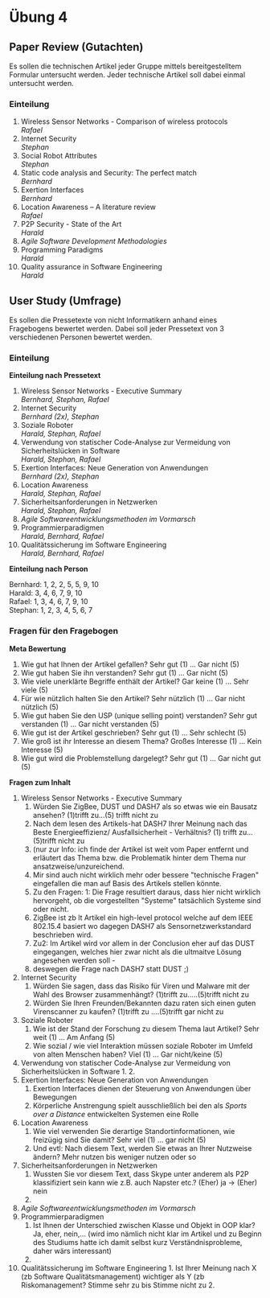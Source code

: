 # Übung 4 #

## Paper Review (Gutachten) ##

Es sollen die technischen Artikel jeder Gruppe mittels bereitgestelltem
Formular untersucht werden. Jeder technische Artikel soll dabei einmal
untersucht werden.

### Einteilung ###

   1. Wireless Sensor Networks - Comparison of wireless protocols  
      _Rafael_
   2. Internet Security  
      _Stephan_
   3. Social Robot Attributes  
      _Stephan_
   4. Static code analysis and Security: The perfect match  
      _Bernhard_
   5. Exertion Interfaces  
      _Bernhard_
   6. Location Awareness – A literature review  
      _Rafael_
   7. P2P Security - State of the Art  
      _Harald_
   8. _Agile Software Development Methodologies_
   9. Programming Paradigms  
      _Harald_
   10. Quality assurance in Software Engineering  
      _Harald_


## User Study (Umfrage) ##

Es sollen die Pressetexte von nicht Informatikern anhand eines Fragebogens
bewertet werden. Dabei soll jeder Pressetext von 3 verschiedenen Personen
bewertet werden.

### Einteilung ###

**Einteilung nach Pressetext**

   1. Wireless Sensor Networks - Executive Summary  
      _Bernhard, Stephan, Rafael_
   2. Internet Security  
      _Bernhard (2x), Stephan_
   3. Soziale Roboter  
      _Harald, Stephan, Rafael_
   4. Verwendung von statischer Code-Analyse zur Vermeidung von Sicherheitslücken in Software  
      _Harald, Stephan, Rafael_
   5. Exertion Interfaces: Neue Generation von Anwendungen  
      _Bernhard (2x), Stephan_
   6. Location Awareness  
      _Harald, Stephan, Rafael_
   7. Sicherheitsanforderungen in Netzwerken  
      _Harald, Stephan, Rafael_
   8. _Agile Softwareentwicklungsmethoden im Vormarsch_
   9. Programmierparadigmen  
      _Harald, Bernhard, Rafael_
   10. Qualitätssicherung im Software Engineering  
      _Harald, Bernhard, Rafael_

**Einteilung nach Person**

Bernhard: 1, 2, 2, 5, 5, 9, 10  
Harald: 3, 4, 6, 7, 9, 10  
Rafael: 1, 3, 4, 6, 7, 9, 10  
Stephan: 1, 2, 3, 4, 5, 6, 7

### Fragen für den Fragebogen ###

**Meta Bewertung**

   1. Wie gut hat Ihnen der Artikel gefallen? Sehr gut (1) ... Gar nicht (5)
   2. Wie gut haben Sie ihn verstanden? Sehr gut (1) ... Gar nicht (5)
   3. Wie viele unerklärte Begriffe enthält der Artikel? Gar keine (1) ... Sehr viele (5)
   4. Für wie nützlich halten Sie den Artikel? Sehr nützlich (1) ... Gar nicht nützlich (5)
   5. Wie gut haben Sie den USP (unique selling point) verstanden? Sehr gut verstanden (1) ... Gar nicht verstanden (5)
   6. Wie gut ist der Artikel geschrieben? Sehr gut (1) ... Sehr schlecht (5)
   7. Wie groß ist ihr Interesse an diesem Thema? Großes Interesse (1) ... Kein Interesse (5)
   8. Wie gut wird die Problemstellung dargelegt? Sehr gut (1) ... Gar nicht gut (5)

**Fragen zum Inhalt**

   1. Wireless Sensor Networks - Executive Summary
      1. Würden Sie ZigBee, DUST und DASH7 als so etwas wie ein Bausatz ansehen? (1)trifft zu...(5) trifft nicht zu
      2. Nach dem lesen des Artikels-hat DASH7 Ihrer Meinung nach das Beste Energieeffizienz/ Ausfallsicherheit - Verhältnis? (1) trifft zu...(5)trifft nicht zu
      3. (nur zur Info: ich finde der Artikel ist weit vom Paper entfernt und erläutert das Thema bzw. die Problematik hinter dem Thema nur ansatzweise/unzureichend.
      4. Mir sind auch nicht wirklich mehr oder bessere "technische Fragen" eingefallen die man auf Basis des Artikels stellen könnte.
      5. Zu den Fragen: 1: Die Frage resultiert daraus, dass hier nicht wirklich hervorgeht, ob die vorgestellten "Systeme" tatsächlich Systeme sind oder nicht.
      6. ZigBee ist zb lt Artikel ein high-level protocol welche auf dem IEEE 802.15.4 basiert wo dagegen DASH7 als Sensornetzwerkstandard beschrieben wird.
      7. Zu2: Im Artikel wird vor allem in der Conclusion eher auf das DUST eingegangen, welches hier zwar nicht als die ultmaitve Lösung angesehen werden soll -
      8. deswegen die Frage nach DASH7 statt DUST ;)
   2. Internet Security
      1. Würden Sie sagen, dass das Risiko für Viren und Malware mit der Wahl des Browser zusammenhängt? (1)trifft zu.....(5)trifft nicht zu
      2. Würden Sie Ihren Freunden/Bekannten dazu raten sich einen guten Virenscanner zu kaufen? (1)trifft zu ....(5)trifft gar nicht zu
   3. Soziale Roboter
      1. Wie ist der Stand der Forschung zu diesem Thema laut Artikel? Sehr weit (1) ... Am Anfang (5)
      2. Wie sozial / wie viel Interaktion müssen soziale Roboter im Umfeld von alten Menschen haben? Viel (1) ... Gar nicht/keine (5)
   4. Verwendung von statischer Code-Analyse zur Vermeidung von Sicherheitslücken in Software
      1. 
      2. 
   5. Exertion Interfaces: Neue Generation von Anwendungen
      1. Exertion Interfaces dienen der Steuerung von Anwendungen über Bewegungen 
      2. Körperliche Anstrengung spielt ausschließlich bei den als <em>Sports over a Distance</em> entwickelten Systemen eine Rolle
   6. Location Awareness
      1. Wie viel verwenden Sie derartige Standortinformationen, wie freizügig sind Sie damit? Sehr viel (1) ... gar nicht (5)
      2. Und evtl: Nach diesem Text, werden Sie etwas an Ihrer Nutzweise ändern? Mehr nutzen bis weniger nutzen oder so
   7. Sicherheitsanforderungen in Netzwerken
      1. Wussten Sie vor diesem Text, dass Skype unter anderem als P2P klassifiziert sein kann wie z.B. auch Napster etc.? (Eher) ja -> (Eher) nein
      2. 
   8. _Agile Softwareentwicklungsmethoden im Vormarsch_
   9. Programmierparadigmen
      1. Ist Ihnen der Unterschied zwischen Klasse und Objekt in OOP klar? Ja, eher, nein,... (wird imo nämlich nicht klar im Artikel und zu Beginn des Studiums hatte ich damit selbst kurz Verständnisprobleme, daher wärs interessant)
      2. 
   10. Qualitätssicherung im Software Engineering
      1. Ist Ihrer Meinung nach X (zb Software Qualitätsmanagement) wichtiger als Y (zb Riskomanagement? Stimme sehr zu bis Stimme nicht zu
      2. 
